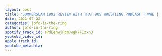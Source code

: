 ```yaml
---
layout: post
title: "SUMMERSLAM 1992 REVIEW WITH THAT 90S WRESTLING PODCAST | WWE | JOFO IN THE RING #61"
date: 2021-07-22
categories: jofo-in-the-ring
author: jofo-in-the-ring
spotify_track_id: 6PdEenwjPcmDwgk7FIzxn3
youtube_video_id: 
apple_track_id: 
youtube_metadata: 
---
```

